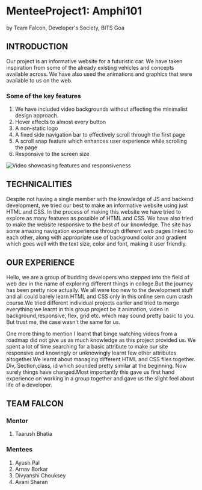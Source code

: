 # MenteeProject1: Amphi101
by Team Falcon, Developer's Society, BITS Goa

## INTRODUCTION
​Our project is an informative website for a futuristic car. We have taken inspiration from some of the already existing vehicles and concepts available across. We have also used the animations and graphics that were available to us on the web.

### Some of the key features
1. We have included video backgrounds without affecting the minimalist design approach.
2. Hover effects to almost every button
3. A non-static logo
4. A fixed side navigation bar to effectively scroll through the first page
5. A scroll snap feature which enhances user experience while scrolling the page
6. Responsive to the screen size 

![Video showcasing features and responsiveness](https://drive.google.com/file/d/1EaKtU7nUXjaJiIk3Rb7V3L2oBkcj-mPs/view?usp=sharing) 

## TECHNICALITIES

Despite not having a single member with the knowledge of JS and backend development, we tried our best to make an informative website using just HTML and CSS.
In the process of making this website we have tried to explore as many features as possible of HTML and CSS. We have also tried to make the website responsive to the best of our knowledge.
The site has some amazing navigation experience through different web pages linked to each other, along with appropriate use of background color and gradient which goes well with the text size, color and font, making it user friendly. 


## OUR EXPERIENCE

Hello, we are a group of budding  developers who stepped into the field of web dev in the name of exploring different things in college.But the journey has been pretty nice actually.
We all were too new to the development stuff and all could barely learn HTML and CSS only in this online sem cum crash course.We tried different individual projects earlier and tried to merge everything we learnt in this group project be it animation, video in background,responsive, flex, grid etc. which may sound pretty basic to you. But trust me, the case wasn't the same for us. 

One more thing to mention I learnt that binge watching videos from a roadmap did not give us as much knowledge as this project provided us.
We spent a lot of time searching for a basic attribute to make our site responsive and knowingly or unknowingly learnt few other attributes altogether.We learnt about managing different HTML and CSS files together. Div, Section,class, id which sounded pretty similar at the beginning. Now surely things have changed.Most importantly this gave us first hand experience on working in a group together and gave us the slight feel about life of a developer.


## TEAM FALCON

### Mentor
1. Taarush Bhatia 

### Mentees
1. Ayush Pal 
2. Arnav Borkar
3. Divyanshi Chouksey 
4. Avani Sharan
